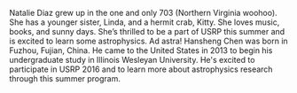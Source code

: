 Natalie Diaz grew up in the one and only 703 (Northern Virginia woohoo). She has a younger sister, Linda, and a hermit crab, Kitty. She loves music, books, and sunny days. She’s thrilled to be a part of USRP this summer and is excited to learn some astrophysics. Ad astra! 
Hansheng Chen was born in Fuzhou, Fujian, China. He came to the United States in 2013 to begin his undergraduate study in Illinois Wesleyan University. He's excited to participate in USRP 2016 and to learn more about astrophysics research through this summer program.